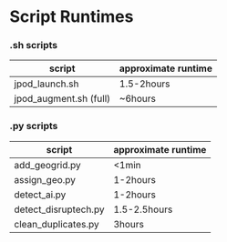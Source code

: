 # Script Runtimes

### .sh scripts
script|approximate runtime
---|---
jpod_launch.sh|1.5-2hours
jpod_augment.sh (full)|~6hours

### .py scripts
script|approximate runtime
---|---
add_geogrid.py|<1min
assign_geo.py|1-2hours
detect_ai.py|1-2hours
detect_disruptech.py|1.5-2.5hours
clean_duplicates.py|3hours
